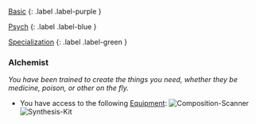 
[Basic](Game/Advancement-List?Basic=true)
{: .label .label-purple }

[Psych](Game/Psych)
{: .label .label-blue }

[Specialization](Game/Advancement-List?Specialization=true)
{: .label .label-green }
### Alchemist
*You have been trained to create the things you need, whether they be medicine, poison, or other on the fly.*
* You have access to the following [Equipment](Core/Equipment):
![Composition-Scanner](Game/Blocks/Composition-Scanner)
![Synthesis-Kit](Game/Blocks/Synthesis-Kit)